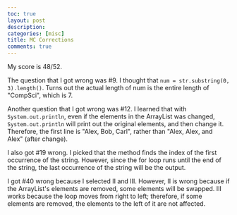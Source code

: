 ```yaml
---
toc: true
layout: post
description: 
categories: [misc]
title: MC Corrections
comments: true
---
```


My score is 48/52.

The question that I got wrong was #9. I thought that `num = str.substring(0, 3).length()`. Turns out the actual length of num is the entire length of "CompSci", which is 7. 

Another question that I got wrong was #12. I learned that with `System.out.println`, even if the elements in the ArrayList was changed, `System.out.println` will print out the original elements, and then change it. Therefore, the first line is "Alex, Bob, Carl", rather than "Alex, Alex, and Alex" (after change). 

I also got #19 wrong. I picked that the method finds the index of the first occurrence of the string. However, since the for loop runs until the end of the string, the last occurrence of the string will be the output. 

I got #40 wrong because I selected II and III. However, II is wrong because if the ArrayList's elements are removed, some elements will be swapped. III works because the loop moves from right to left; therefore, if some elements are removed, the elements to the left of it are not affected.
